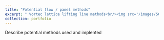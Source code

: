 ```yaml
---
title: "Potential flow / panel methods"
excerpt: " Vortec lattice lifting line methods<br/><img src='/images/500x300.png'>"
collection: portfolio
---
```


Describe potential methods used and implented
